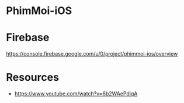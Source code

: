 #  PhimMoi-iOS

# Firebase

https://console.firebase.google.com/u/0/project/phimmoi-ios/overview

# Resources

- https://www.youtube.com/watch?v=6b2WAePdiqA

